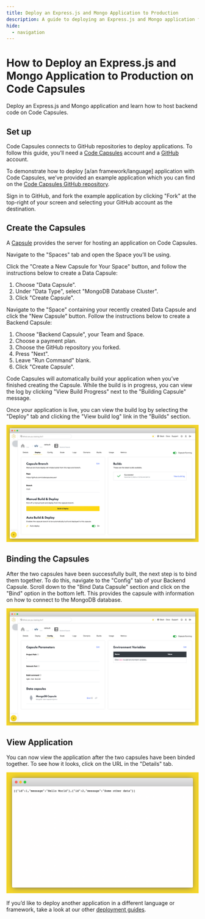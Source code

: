 ```yaml
---
title: Deploy an Express.js and Mongo Application to Production
description: A guide to deploying an Express.js and Mongo application from GitHub.
hide:
  - navigation
---
```


# How to Deploy an Express.js and Mongo Application to Production on Code Capsules

Deploy an Express.js and Mongo application and learn how to host backend code on Code Capsules.

## Set up

Code Capsules connects to GitHub repositories to deploy applications. To follow this guide, you’ll need a [Code Capsules](https://codecapsules.io/) account and a [GitHub](https://github.com/) account.

To demonstrate how to deploy [a/an framework/language] application with Code Capsules, we’ve provided an example application which you can find on the [Code Capsules GitHub repository](https://github.com/codecapsules-io/demo-express-mongodb).

Sign in to GitHub, and fork the example application by clicking "Fork" at the top-right of your screen and selecting your GitHub account as the destination.

## Create the Capsules

A [Capsule](https://codecapsules.io/docs/FAQ/what-is-a-capsule/) provides the server for hosting an application on Code Capsules.

Navigate to the "Spaces" tab and open the Space you’ll be using.

Click the "Create a New Capsule for Your Space" button, and follow the instructions below to create a Data Capsule:

1. Choose "Data Capsule".
2. Under "Data Type", select "MongoDB Database Cluster".  
3. Click "Create Capsule".

Navigate to the "Space" containing your recently created Data Capsule and click the "New Capsule" button. Follow the instructions below to create a Backend Capsule:

1. Choose "Backend Capsule", your Team and Space.
2. Choose a payment plan.
3. Choose the GitHub repository you forked.
4. Press "Next".
5. Leave "Run Command" blank.
6. Click "Create Capsule".

Code Capsules will automatically build your application when you’ve finished creating the Capsule. While the build is in progress, you can view the log by clicking "View Build Progress" next to the "Building Capsule" message.

Once your application is live, you can view the build log by selecting the "Deploy" tab and clicking the "View build log" link in the "Builds" section.

![Build logs](../assets/deployment/shared/backend-capsule-build-logs.png)

## Binding the Capsules

After the two capsules have been successfully built, the next step is to bind them together. To do this, navigate to the "Config" tab of your Backend Capsule. Scroll down to the "Bind Data Capsule" section and click on the "Bind" option in the bottom left. This provides the capsule with information on how to connect to the MongoDB database. 

![Bind Capsules](../assets/deployment/shared/bind-mongodb.png)

## View Application

You can now view the application after the two capsules have been binded together. To see how it looks, click on the URL in the "Details" tab.

![Deployed App](../assets/deployment/express/cc-express-mongo-app.png)

If you’d like to deploy another application in a different language or framework, take a look at our other [deployment guides](/docs/deployment/).
